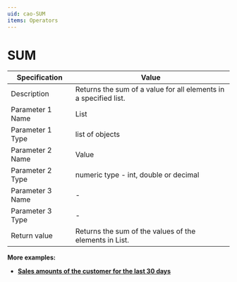 ```yaml
---
uid: cao-SUM
items: Operators
---
```


# SUM

| Specification         | Value                                                        |
| --------------------- | ------------------------------------------------------------ |
| Description           | Returns the sum of a value for all elements in a specified list.           |
| Parameter 1 Name      | List                                                     |
| Parameter 1 Type      | list of objects                                          |
| Parameter 2 Name      | Value                                                          |
| Parameter 2 Type      | numeric type - int, double or decimal                          |
| Parameter 3 Name      | -                                                            |
| Parameter 3 Type      | -                                                            |
| Return value          | Returns the sum of the values of the elements in List.       |

**More examples:**

- **[Sales amounts of the customer for the last 30 days](https://docs.erp.net/tech/advanced/calculated-attributes/examples/sales-amounts-last-30-days.html)**
